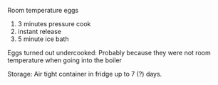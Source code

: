 
Room temperature eggs

1. 3 minutes pressure cook
2. instant release
3. 5 minute ice bath

Eggs turned out undercooked: Probably because they were not room temperature when going into the boiler


Storage:
Air tight container in fridge up to 7 (?) days.
